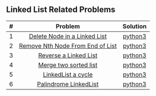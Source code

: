 ## Linked List Related Problems
| # | Problem | Solution |
| :----: | :-----------------------------: | :----: |
| 1 | [Delete Node in a Linked List](https://leetcode.com/problems/delete-node-in-a-linked-list/)| [python3](https://github.com/sushant097/Data-Structure-Algorithms-Collections-Python/blob/master/coding_solutions/DataStructure_related/LinkedList/1_Delete_a_node_LL.py) |
| 2 | [Remove Nth Node From End of List](https://leetcode.com/problems/remove-nth-node-from-end-of-list/)| [python3](https://github.com/sushant097/Data-Structure-Algorithms-Collections-Python/blob/master/coding_solutions/DataStructure_related/LinkedList/2_Delete_a_nth_node_LL.py) |
| 3 | [Reverse a Linked List](https://leetcode.com/problems/reverse-linked-list/)| [python3](https://github.com/sushant097/Data-Structure-Algorithms-Collections-Python/blob/master/coding_solutions/DataStructure_related/LinkedList/4_Reverse_LinkedList.py) |
| 4 | [Merge two sorted list](https://leetcode.com/problems/merge-two-sorted-lists/)| [python3](https://github.com/sushant097/Data-Structure-Algorithms-Collections-Python/blob/master/coding_solutions/DataStructure_related/LinkedList/3_MergeTwoSortedList.py) |
| 5 | [LinkedList a cycle](https://leetcode.com/problems/linked-list-cycle/)| [python3](https://github.com/sushant097/Data-Structure-Algorithms-Collections-Python/blob/master/coding_solutions/DataStructure_related/LinkedList/6_LinkedList_Cycle.py) |
| 6 | [Palindrome LinkedList](https://leetcode.com/problems/palindrome-linked-list/)| [python3](https://github.com/sushant097/Data-Structure-Algorithms-Collections-Python/blob/master/coding_solutions/DataStructure_related/LinkedList/5_Palindrome_LinkedList.py) |


